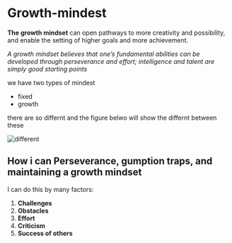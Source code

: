 # Growth-mindest

**The growth mindset** can open pathways to more creativity and possibility, and enable the setting of higher goals and more achievement.

*A growth mindset believes that one’s fundamental abilities can be developed through perseverance and effort; intelligence and talent are simply good starting points*

we have two types of mindest

- fixed
- growth

there are so differnt and the figure belwo will show the differnt between these

![different](https://www.screwtheninetofive.com/wp-content/uploads/2020/01/Blog-Jan-9_-Featured.png)
## How i can Perseverance, gumption traps, and maintaining a growth mindset

I can do this by many factors: 

1. **Challenges**
2. **Obstacles**
3. **Effort**
4. **Criticism**
5. **Success of others**

